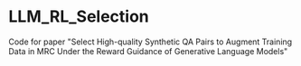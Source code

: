 # LLM_RL_Selection
Code for paper "Select High-quality Synthetic QA Pairs to Augment Training Data in MRC Under the Reward Guidance of Generative Language Models"
